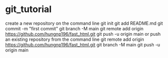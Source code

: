 # git_tutorial
create a new repository on the command line
git init
git add README.md
git commit -m "first commit"
git branch -M main
git remote add origin https://github.com/hungnp196/fast_html.git
git push -u origin main
or push an existing repository from the command line
git remote add origin https://github.com/hungnp196/fast_html.git
git branch -M main
git push -u origin main
